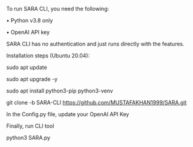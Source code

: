 To run SARA CLI, you need the following:

•	Python v3.8 only

•	OpenAI API key

SARA CLI has no authentication and just runs directly with the features.

Installation steps (Ubuntu 20.04):

sudo apt update

sudo apt upgrade -y

sudo apt install python3-pip python3-venv

git clone -b SARA-CLI https://github.com/MUSTAFAKHAN1999/SARA.git

In the Config.py file, update your OpenAI API Key

Finally, run CLI tool

python3 SARA.py
